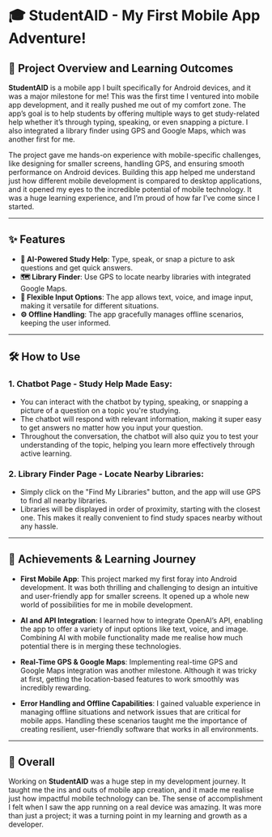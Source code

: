 # 🎓 StudentAID - My First Mobile App Adventure!

## 🚀 Project Overview and Learning Outcomes

**StudentAID** is a mobile app I built specifically for Android devices, and it was a major milestone for me! This was the first time I ventured into mobile app development, and it really pushed me out of my comfort zone. The app’s goal is to help students by offering multiple ways to get study-related help whether it’s through typing, speaking, or even snapping a picture. I also integrated a library finder using GPS and Google Maps, which was another first for me.

The project gave me hands-on experience with mobile-specific challenges, like designing for smaller screens, handling GPS, and ensuring smooth performance on Android devices. Building this app helped me understand just how different mobile development is compared to desktop applications, and it opened my eyes to the incredible potential of mobile technology. It was a huge learning experience, and I’m proud of how far I’ve come since I started.

---

## ✨ Features

- **🤖 AI-Powered Study Help**: Type, speak, or snap a picture to ask questions and get quick answers.
- **🗺️ Library Finder**: Use GPS to locate nearby libraries with integrated Google Maps.
- **🎤 Flexible Input Options**: The app allows text, voice, and image input, making it versatile for different situations.
- **⚙️ Offline Handling**: The app gracefully manages offline scenarios, keeping the user informed.

---

## 🛠️ How to Use

### 1. **Chatbot Page - Study Help Made Easy:**
   - You can interact with the chatbot by typing, speaking, or snapping a picture of a question on a topic you're studying.
   - The chatbot will respond with relevant information, making it super easy to get answers no matter how you input your question.
   - Throughout the conversation, the chatbot will also quiz you to test your understanding of the topic, helping you learn more effectively through active learning.

### 2. **Library Finder Page - Locate Nearby Libraries:**
   - Simply click on the "Find My Libraries" button, and the app will use GPS to find all nearby libraries.
   - Libraries will be displayed in order of proximity, starting with the closest one. This makes it really convenient to find study spaces nearby without any hassle.

---

## 🎯 Achievements & Learning Journey

- **First Mobile App**: This project marked my first foray into Android development. It was both thrilling and challenging to design an intuitive and user-friendly app for smaller screens. It opened up a whole new world of possibilities for me in mobile development.
  
- **AI and API Integration**: I learned how to integrate OpenAI’s API, enabling the app to offer a variety of input options like text, voice, and image. Combining AI with mobile functionality made me realise how much potential there is in merging these technologies.
  
- **Real-Time GPS & Google Maps**: Implementing real-time GPS and Google Maps integration was another milestone. Although it was tricky at first, getting the location-based features to work smoothly was incredibly rewarding.
  
- **Error Handling and Offline Capabilities**: I gained valuable experience in managing offline situations and network issues that are critical for mobile apps. Handling these scenarios taught me the importance of creating resilient, user-friendly software that works in all environments.

---

## 🎉 Overall

Working on **StudentAID** was a huge step in my development journey. It taught me the ins and outs of mobile app creation, and it made me realise just how impactful mobile technology can be. The sense of accomplishment I felt when I saw the app running on a real device was amazing. It was more than just a project; it was a turning point in my learning and growth as a developer.
